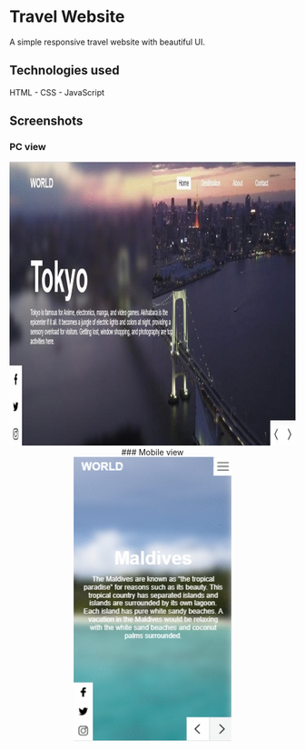 # Travel Website

A simple responsive travel website with beautiful UI.

## Technologies used

HTML - CSS - JavaScript

## Screenshots

### PC view
<center>
<img src="assets/desktop.gif" height="500em" />
<center/>
### Mobile view
<center>
<img src="assets/mobile.gif" height="500em" />
<center/>



